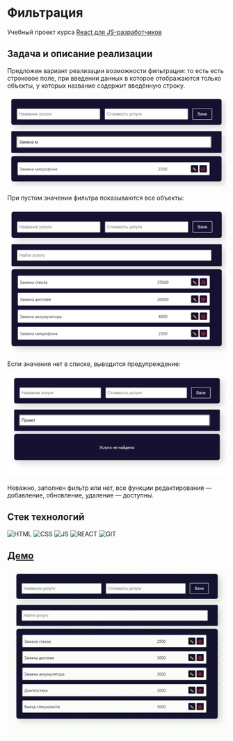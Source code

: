 # Фильтрация

Учебный проект курса [React для JS-разработчиков](https://netology.ru/programs/react)

## **Задача и описание реализации**

Предложен вариант реализации возможности фильтрации: то есть есть строковое поле, при введении данных в которое отображаются только объекты, у которых название содержит введённую строку.

![demo](./public/images/preview-1.png)

При пустом значении фильтра показываются все объекты:

![demo](./public/images/preview-3.png)

Если значения нет в списке, выводится предупреждение:

![demo](./public/images/preview-2.png)

Неважно, заполнен фильтр или нет, все функции редактирования — добавление, обновление, удаление — доступны.
## **Стек технологий**
![HTML](./public/images/html.svg)
![CSS](./public/images/css.svg)
![JS](./public/images/js.svg)
![REACT](./public/images/react.svg)
![GIT](./public/images/git.svg)

## [**Демо**](https://filter-redux.vercel.app/)
![demo](./public/images/demo.gif)